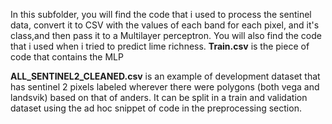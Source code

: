 In this subfolder, you will find the code that i used to process the sentinel data, convert it to CSV with the values of each band for each pixel, and it's class,and then pass it to a Multilayer perceptron. 
You will also find the code that i used when i tried to predict lime richness.
**Train.csv** is the piece of code that contains the MLP


**ALL_SENTINEL2_CLEANED.csv** is an example of development dataset that has sentinel 2 pixels labeled wherever there were polygons (both vega and landsvik) based on that of anders. It can be split in a train and validation dataset using the ad hoc snippet of code in the preprocessing section. 
